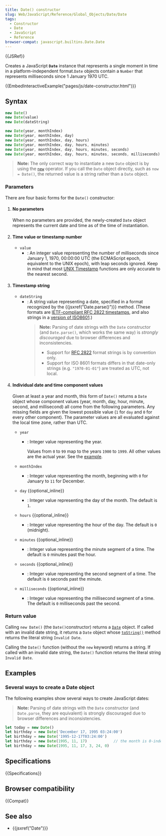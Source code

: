 ```yaml
---
title: Date() constructor
slug: Web/JavaScript/Reference/Global_Objects/Date/Date
tags:
  - Constructor
  - Date
  - JavaScript
  - Reference
browser-compat: javascript.builtins.Date.Date
---
```

{{JSRef}}

Creates a JavaScript **`Date`** instance that represents a single moment in time
in a platform-independent format.`Date` objects contain a `Number` that
represents milliseconds since 1 January 1970 UTC.

{{EmbedInteractiveExample("pages/js/date-constructor.html")}}

## Syntax

```js
new Date()
new Date(value)
new Date(dateString)

new Date(year, monthIndex)
new Date(year, monthIndex, day)
new Date(year, monthIndex, day, hours)
new Date(year, monthIndex, day, hours, minutes)
new Date(year, monthIndex, day, hours, minutes, seconds)
new Date(year, monthIndex, day, hours, minutes, seconds, milliseconds)
```

> **Note:** The only correct way to instantiate a new `Date` object is by using
> the [`new`](/en-US/docs/Web/JavaScript/Reference/Operators/new) operator. If
> you call the `Date` object directly, such as `now = Date()`, the returned
> value is a string rather than a `Date` object.

### Parameters

There are four basic forms for the `Date()` constructor:

1.  #### No parameters

    When no parameters are provided, the newly-created `Date` object represents
    the current date and time as of the time of instantiation.

2.  #### Time value or timestamp number

    - `value`
      - : An integer value representing the number of milliseconds since January
        1, 1970, 00:00:00 UTC (the ECMAScript epoch, equivalent to the UNIX
        epoch), with leap seconds ignored. Keep in mind that most
        [UNIX Timestamp](https://pubs.opengroup.org/onlinepubs/9699919799/basedefs/V1_chap04.html#tag_04_16)
        functions are only accurate to the nearest second.

3.  #### Timestamp string

    - `dateString`
      - : A string value representing a date, specified in a format recognized
        by the {{jsxref("Date.parse()")}} method. (These formats are
        [IETF-compliant RFC 2822 timestamps](https://datatracker.ietf.org/doc/html/rfc2822#page-14),
        and also strings in a
        [version of ISO8601](https://www.ecma-international.org/ecma-262/11.0/#sec-date.parse).)
        > **Note:** Parsing of date strings with the `Date` constructor (and
        > `Date.parse()`, which works the same way) is _strongly discouraged_
        > due to browser differences and inconsistencies.
        >
        > - Support for
        >   [RFC 2822](https://datatracker.ietf.org/doc/html/rfc2822) format
        >   strings is by convention only.
        > - Support for ISO 8601 formats differs in that date-only strings (e.g.
        >   `"1970-01-01"`) are treated as UTC, not local.

4.  #### Individual date and time component values

    Given at least a year and month, this form of `Date()` returns a `Date`
    object whose component values (year, month, day, hour, minute, second, and
    millisecond) all come from the following parameters. Any missing fields are
    given the lowest possible value (`1` for `day` and `0` for every other
    component). The parameter values are all evaluated against the local time
    zone, rather than UTC.

    - `year`

      - : Integer value representing the year.

        Values from `0` to `99` map to the years `1900` to `1999`. All other
        values are the actual year. See the
        [example](/en-US/docs/Web/JavaScript/Reference/Global_Objects/Date#two_digit_years_map_to_1900_%e2%80%93_1999).

    - `monthIndex`
      - : Integer value representing the month, beginning with `0` for January
        to `11` for December.
    - `day` {{optional_inline}}
      - : Integer value representing the day of the month. The default is `1`.
    - `hours` {{optional_inline}}
      - : Integer value representing the hour of the day. The default is `0`
        (midnight).
    - `minutes` {{optional_inline}}
      - : Integer value representing the minute segment of a time. The default
        is `0` minutes past the hour.
    - `seconds` {{optional_inline}}
      - : Integer value representing the second segment of a time. The default
        is `0` seconds past the minute.
    - `milliseconds` {{optional_inline}}
      - : Integer value representing the millisecond segment of a time. The
        default is `0` milliseconds past the second.

### Return value

Calling `new Date()` (the `Date()`constructor) returns a
[`Date`](/en-US/docs/Web/JavaScript/Reference/Global_Objects/Date) object. If
called with an invalid date string, it returns a `Date` object whose
[`toString()`](/en-US/docs/Web/JavaScript/Reference/Global_Objects/Date/toString)
method returns the literal string `Invalid Date`.

Calling the `Date()` function (without the `new` keyword) returns a string. If
called with an invalid date string, the `Date()` function returns the literal
string `Invalid Date`.

## Examples

### Several ways to create a Date object

The following examples show several ways to create JavaScript dates:

> **Note:** Parsing of date strings with the `Date` constructor (and
> `Date.parse`, they are equivalent) is strongly discouraged due to browser
> differences and inconsistencies.

```js
let today = new Date()
let birthday = new Date('December 17, 1995 03:24:00')
let birthday = new Date('1995-12-17T03:24:00')
let birthday = new Date(1995, 11, 17)            // the month is 0-indexed
let birthday = new Date(1995, 11, 17, 3, 24, 0)
```

## Specifications

{{Specifications}}

## Browser compatibility

{{Compat}}

## See also

- {{jsxref("Date")}}
